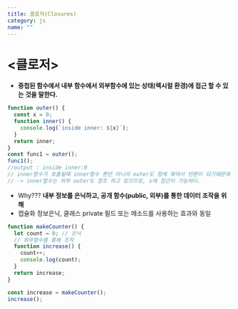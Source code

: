 ```yaml
---
title: 클로저(Closures)
category: js
name: ""
---
```


# <클로저>

- **중첩된 함수에서 내부 함수에서 외부함수에 있는 상태(렉시컬 환경)에 접근 할 수 있는 것을 말한다.**

```javascript
function outer() {
  const x = 0;
  function inner() {
    console.log(`inside inner: ${x}`);
  }
  return inner;
}
const func1 = outer();
func1();
//output : inside inner:0
// inner함수가 호출될때 inner함수 뿐만 아니라 outer도 함께 묶여서 반환이 되기때문에 x에 접근이 가능
// -> inner함수는 외부 outer도 참조 하고 있으므로, x에 접근이 가능하다.
```

- Why??? **내부 정보를 은닉하고, 공개 함수(public, 외부)를 통한 데이터 조작을 위해**
- 캡슐화 정보은닉, 클래스 private 필드 또는 메소드를 사용하는 효과와 동일

```javascript
function makeCounter() {
  let count = 0; // 은닉
  // 외부함수를 통해 조작
  function increase() {
    count++;
    console.log(count);
  }
  return increase;
}

const increase = makeCounter();
increase();
```
